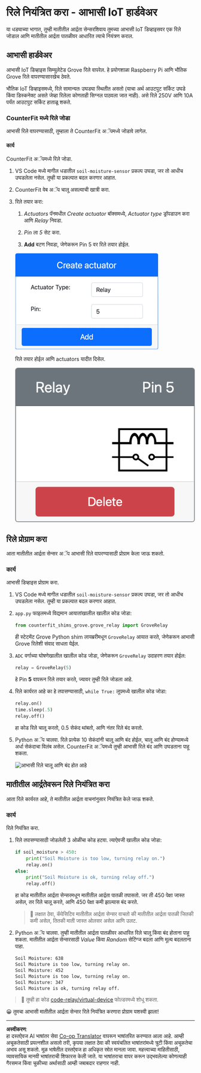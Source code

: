<!--
CO_OP_TRANSLATOR_METADATA:
{
  "original_hash": "f8f541ee945545017a51aaf309aa37c3",
  "translation_date": "2025-08-27T11:24:26+00:00",
  "source_file": "2-farm/lessons/3-automated-plant-watering/virtual-device-relay.md",
  "language_code": "mr"
}
-->
# रिले नियंत्रित करा - आभासी IoT हार्डवेअर

या धड्याच्या भागात, तुम्ही मातीतील आर्द्रता सेन्सरशिवाय तुमच्या आभासी IoT डिव्हाइसवर एक रिले जोडाल आणि मातीतील आर्द्रता पातळीवर आधारित त्याचे नियंत्रण कराल.

## आभासी हार्डवेअर

आभासी IoT डिव्हाइस सिम्युलेटेड Grove रिले वापरेल. हे प्रयोगशाळा Raspberry Pi आणि भौतिक Grove रिले वापरण्यासारखेच ठेवते.

भौतिक IoT डिव्हाइसमध्ये, रिले सामान्यतः उघड्या स्थितीत असतो (याचा अर्थ आउटपुट सर्किट उघडे किंवा डिस्कनेक्ट असते जेव्हा रिलेला कोणताही सिग्नल पाठवला जात नाही). असे रिले 250V आणि 10A पर्यंत आउटपुट सर्किट हाताळू शकते.

### CounterFit मध्ये रिले जोडा

आभासी रिले वापरण्यासाठी, तुम्हाला ते CounterFit अॅपमध्ये जोडावे लागेल.

#### कार्य

CounterFit अॅपमध्ये रिले जोडा.

1. VS Code मध्ये मागील धडातील `soil-moisture-sensor` प्रकल्प उघडा, जर तो आधीच उघडलेला नसेल. तुम्ही या प्रकल्पात बदल करणार आहात.

1. CounterFit वेब अॅप चालू असल्याची खात्री करा.

1. रिले तयार करा:

    1. *Actuators* पॅनमधील *Create actuator* बॉक्समध्ये, *Actuator type* ड्रॉपडाउन करा आणि *Relay* निवडा.

    1. *Pin* ला *5* सेट करा.

    1. **Add** बटण निवडा, जेणेकरून Pin 5 वर रिले तयार होईल.

    ![रिले सेटिंग्ज](../../../../../translated_images/counterfit-create-relay.fa7c40fd0f2f6afc33b35ea94fcb235085be4861e14e3fe6b9b7bcfc82d1c888.mr.png)

    रिले तयार होईल आणि actuators यादीत दिसेल.

    ![तयार केलेला रिले](../../../../../translated_images/counterfit-relay.bbf74c1dbdc8b9acd983367fcbd06703a402aefef6af54ddb28e11307ba8a12c.mr.png)

## रिले प्रोग्राम करा

आता मातीतील आर्द्रता सेन्सर अॅप आभासी रिले वापरण्यासाठी प्रोग्राम केला जाऊ शकतो.

### कार्य

आभासी डिव्हाइस प्रोग्राम करा.

1. VS Code मध्ये मागील धडातील `soil-moisture-sensor` प्रकल्प उघडा, जर तो आधीच उघडलेला नसेल. तुम्ही या प्रकल्पात बदल करणार आहात.

1. `app.py` फाइलमध्ये विद्यमान आयातांखालील खालील कोड जोडा:

    ```python
    from counterfit_shims_grove.grove_relay import GroveRelay
    ```

    ही स्टेटमेंट Grove Python shim लायब्ररीमधून `GroveRelay` आयात करते, जेणेकरून आभासी Grove रिलेशी संवाद साधता येईल.

1. `ADC` वर्गाच्या घोषणेखालील खालील कोड जोडा, जेणेकरून `GroveRelay` उदाहरण तयार होईल:

    ```python
    relay = GroveRelay(5)
    ```

    हे Pin **5** वापरून रिले तयार करते, ज्यावर तुम्ही रिले जोडला आहे.

1. रिले कार्यरत आहे का हे तपासण्यासाठी, `while True:` लूपमध्ये खालील कोड जोडा:

    ```python
    relay.on()
    time.sleep(.5)
    relay.off()
    ```

    हा कोड रिले चालू करतो, 0.5 सेकंद थांबतो, आणि नंतर रिले बंद करतो.

1. Python अॅप चालवा. रिले प्रत्येक 10 सेकंदांनी चालू आणि बंद होईल, चालू आणि बंद होण्यामध्ये अर्धा सेकंदाचा विलंब असेल. CounterFit अॅपमध्ये तुम्ही आभासी रिले बंद आणि उघडताना पाहू शकता.

    ![आभासी रिले चालू आणि बंद होत आहे](../../../../../images/virtual-relay-turn-on-off.gif)

## मातीतील आर्द्रतेवरून रिले नियंत्रित करा

आता रिले कार्यरत आहे, ते मातीतील आर्द्रता वाचनांनुसार नियंत्रित केले जाऊ शकते.

### कार्य

रिले नियंत्रित करा.

1. रिले तपासण्यासाठी जोडलेली 3 ओळींचा कोड हटवा. त्याऐवजी खालील कोड जोडा:

    ```python
    if soil_moisture > 450:
        print("Soil Moisture is too low, turning relay on.")
        relay.on()
    else:
        print("Soil Moisture is ok, turning relay off.")
        relay.off()
    ```

    हा कोड मातीतील आर्द्रता सेन्सरमधून मातीतील आर्द्रता पातळी तपासतो. जर ती 450 पेक्षा जास्त असेल, तर रिले चालू करते, आणि 450 पेक्षा कमी झाल्यास बंद करते.

    > 💁 लक्षात ठेवा, कॅपेसिटिव मातीतील आर्द्रता सेन्सर वाचतो की मातीतील आर्द्रता पातळी जितकी कमी असेल, तितकी माती जास्त ओलसर असेल आणि उलट.

1. Python अॅप चालवा. तुम्ही मातीतील आर्द्रता पातळीवर आधारित रिले चालू किंवा बंद होताना पाहू शकता. मातीतील आर्द्रता सेन्सरसाठी *Value* किंवा *Random* सेटिंग्ज बदला आणि मूल्य बदलताना पाहा.

    ```output
    Soil Moisture: 638
    Soil Moisture is too low, turning relay on.
    Soil Moisture: 452
    Soil Moisture is too low, turning relay on.
    Soil Moisture: 347
    Soil Moisture is ok, turning relay off.
    ```

> 💁 तुम्ही हा कोड [code-relay/virtual-device](../../../../../2-farm/lessons/3-automated-plant-watering/code-relay/virtual-device) फोल्डरमध्ये शोधू शकता.

😀 तुमचा आभासी मातीतील आर्द्रता सेन्सर रिले नियंत्रित करणारा प्रोग्राम यशस्वी झाला!

---

**अस्वीकरण**:  
हा दस्तऐवज AI भाषांतर सेवा [Co-op Translator](https://github.com/Azure/co-op-translator) वापरून भाषांतरित करण्यात आला आहे. आम्ही अचूकतेसाठी प्रयत्नशील असलो तरी, कृपया लक्षात ठेवा की स्वयंचलित भाषांतरांमध्ये त्रुटी किंवा अचूकतेचा अभाव असू शकतो. मूळ भाषेतील दस्तऐवज हा अधिकृत स्रोत मानला जावा. महत्त्वाच्या माहितीसाठी, व्यावसायिक मानवी भाषांतराची शिफारस केली जाते. या भाषांतराचा वापर करून उद्भवलेल्या कोणत्याही गैरसमज किंवा चुकीच्या अर्थासाठी आम्ही जबाबदार राहणार नाही.